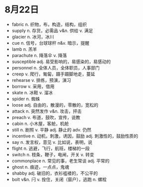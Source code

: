 # 8月22日

- fabric n. 织物，布，构造，结构，组织
- supply n. 存货，必需品 v&n. 供给 v. 满足
- glacier n. 冰河，冰川
- cue n. 信号，台球球杆 n&v. 暗示，提醒
- lamb n. 羔羊
- parachute n. 降落伞 v. 降落
- susceptible adj. 易受影响的，易感染的，易感动的
- personnel n. 全体人员，全体职员，人事部门
- creep v. 爬行，匍匐，蹑手蹑脚地走，蔓延
- rehearse v. 排练，预演，演习
- borrow v. 采用，借用
- skate n. 冰鞋 v. 溜冰
- spider n. 蜘蛛
- loose adj. 自由的，散漫的，零散的，宽松的
- attack n. 突然发作 v&n. 攻击，抨击
- preach v. 布道，鼓吹，宣传，说教
- cabin n. 小木屋，客舱，机舱
- still n. 剧照 v. 平静 adj. 静止的 adv. 仍然
- incentive n. 动机，刺激，诱因，鼓励 adj. 刺激性的，鼓励性质的
- say n. 发言权，意见 v. 比如说，表明，说
- flight n. 逃避，飞行，航班，楼梯的一段
- switch n. 枝条，鞭子，电闸，开关 v. 转变
- commonplace n. 常见的事，老生常谈 adj. 平常的
- ghost n. 痕迹，一点点，鬼魂
- shabby adj. 破旧的，衣衫褴褛的，不公平的
- bolt v&n. 闩 v. 拴住，关闭（窗户），逃跑 n. 螺栓
